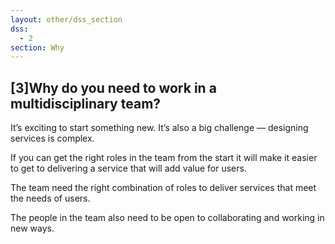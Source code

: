 ```yaml
---
layout: other/dss_section
dss:
  - 2
section: Why
---
```


## [3]Why do you need to work in a multidisciplinary team?

It’s exciting to start something new. It’s also a big challenge — designing services is complex.

If you can get the right roles in the team from the start it will make it easier to get to delivering a service that will add value for users.

The team need the right combination of roles to deliver services that meet the needs of users.

The people in the team also need to be open to collaborating and working in new ways.
